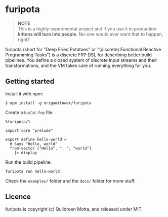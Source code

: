 # furipota

> **NOTE**  
> This is a highly experimental project and if you use it in
> production **kittens will turn into people**.
> No-one would ever want that to happen, right?

furipota (short for "Deep Fried Potatoes" or "(discrete) Functional Reactive
Programming Tasks") is a discrete FRP DSL for describing better build pipelines.
You define a closed system of discrete input streams and their transformations,
and the VM takes care of running everything for you.


## Getting started

Install it with npm:

    $ npm install -g origamitower/furipota

Create a `build.frp` file:

    %furipota/1

    import core "prelude"

    export define hello-world =
      # Says "Hello, world"
      from-vector ["Hello", ", ", "world"]
        |> display

Run the build pipeline:

    furipota run hello-world

Check the `examples/` folder and the `docs/` folder for more stuff.


## Licence

furipota is copyright (c) Quildreen Motta, and released under MIT.
